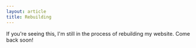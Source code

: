 ```yaml
---
layout: article
title: Rebuilding
---
```


If you're seeing this, I'm still in the process of rebuilding my website. Come back soon!

